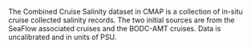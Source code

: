 The Combined Cruise Salinity dataset in CMAP is a collection of in-situ cruise collected salinity records. The two initial sources are from the SeaFlow associated cruises and the BODC-AMT cruises. Data is uncalibrated and in units of PSU.
